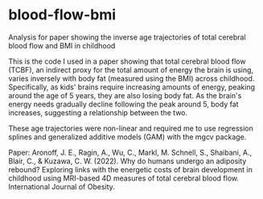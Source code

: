 # blood-flow-bmi
Analysis for paper showing the inverse age trajectories of total cerebral blood flow and BMI in childhood

This is the code I used in a paper showing that total cerebral blood flow (TCBF), an indirect proxy for the total amount of energy the brain is using, 
varies inversely with body fat (measured using the BMI) across childhood. Specifically, as kids' brains require increasing amounts of energy, peaking around the age of 5 years, they are also losing body fat. As the brain's energy needs gradually decline following the peak around 5, body fat increases, suggesting a relationship between the two.  

These age trajectories were non-linear and required me to use regression splines and generalized additive models (GAM) with the mgcv package. 

Paper:
Aronoff, J. E., Ragin, A., Wu, C., Markl, M. Schnell, S., Shaibani, A., Blair, C., & Kuzawa, C. W. (2022). Why do humans undergo an adiposity rebound? Exploring links with the energetic costs of brain development in childhood using MRI-based 4D measures of total cerebral blood flow. International Journal of Obesity. 
